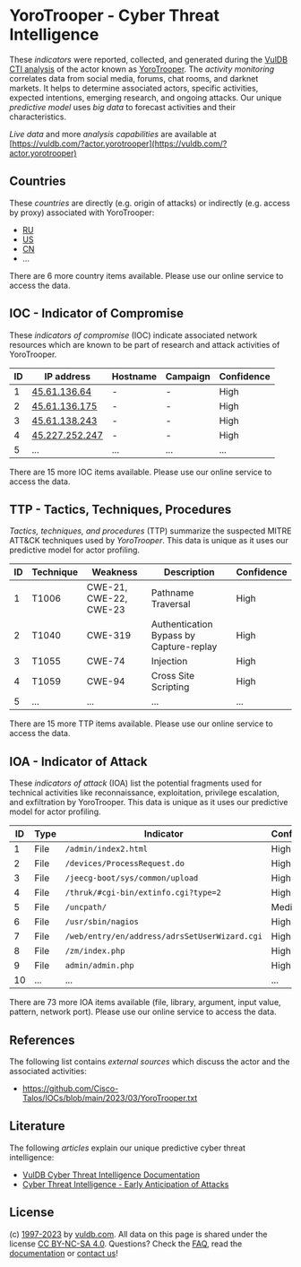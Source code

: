 # YoroTrooper - Cyber Threat Intelligence

These _indicators_ were reported, collected, and generated during the [VulDB CTI analysis](https://vuldb.com/?kb.cti) of the actor known as [YoroTrooper](https://vuldb.com/?actor.yorotrooper). The _activity monitoring_ correlates data from social media, forums, chat rooms, and darknet markets. It helps to determine associated actors, specific activities, expected intentions, emerging research, and ongoing attacks. Our unique _predictive model_ uses _big data_ to forecast activities and their characteristics.

_Live data_ and more _analysis capabilities_ are available at [https://vuldb.com/?actor.yorotrooper](https://vuldb.com/?actor.yorotrooper)

## Countries

These _countries_ are directly (e.g. origin of attacks) or indirectly (e.g. access by proxy) associated with YoroTrooper:

* [RU](https://vuldb.com/?country.ru)
* [US](https://vuldb.com/?country.us)
* [CN](https://vuldb.com/?country.cn)
* ...

There are 6 more country items available. Please use our online service to access the data.

## IOC - Indicator of Compromise

These _indicators of compromise_ (IOC) indicate associated network resources which are known to be part of research and attack activities of YoroTrooper.

ID | IP address | Hostname | Campaign | Confidence
-- | ---------- | -------- | -------- | ----------
1 | [45.61.136.64](https://vuldb.com/?ip.45.61.136.64) | - | - | High
2 | [45.61.136.175](https://vuldb.com/?ip.45.61.136.175) | - | - | High
3 | [45.61.138.243](https://vuldb.com/?ip.45.61.138.243) | - | - | High
4 | [45.227.252.247](https://vuldb.com/?ip.45.227.252.247) | - | - | High
5 | ... | ... | ... | ...

There are 15 more IOC items available. Please use our online service to access the data.

## TTP - Tactics, Techniques, Procedures

_Tactics, techniques, and procedures_ (TTP) summarize the suspected MITRE ATT&CK techniques used by _YoroTrooper_. This data is unique as it uses our predictive model for actor profiling.

ID | Technique | Weakness | Description | Confidence
-- | --------- | -------- | ----------- | ----------
1 | T1006 | CWE-21, CWE-22, CWE-23 | Pathname Traversal | High
2 | T1040 | CWE-319 | Authentication Bypass by Capture-replay | High
3 | T1055 | CWE-74 | Injection | High
4 | T1059 | CWE-94 | Cross Site Scripting | High
5 | ... | ... | ... | ...

There are 15 more TTP items available. Please use our online service to access the data.

## IOA - Indicator of Attack

These _indicators of attack_ (IOA) list the potential fragments used for technical activities like reconnaissance, exploitation, privilege escalation, and exfiltration by YoroTrooper. This data is unique as it uses our predictive model for actor profiling.

ID | Type | Indicator | Confidence
-- | ---- | --------- | ----------
1 | File | `/admin/index2.html` | High
2 | File | `/devices/ProcessRequest.do` | High
3 | File | `/jeecg-boot/sys/common/upload` | High
4 | File | `/thruk/#cgi-bin/extinfo.cgi?type=2` | High
5 | File | `/uncpath/` | Medium
6 | File | `/usr/sbin/nagios` | High
7 | File | `/web/entry/en/address/adrsSetUserWizard.cgi` | High
8 | File | `/zm/index.php` | High
9 | File | `admin/admin.php` | High
10 | ... | ... | ...

There are 73 more IOA items available (file, library, argument, input value, pattern, network port). Please use our online service to access the data.

## References

The following list contains _external sources_ which discuss the actor and the associated activities:

* https://github.com/Cisco-Talos/IOCs/blob/main/2023/03/YoroTrooper.txt

## Literature

The following _articles_ explain our unique predictive cyber threat intelligence:

* [VulDB Cyber Threat Intelligence Documentation](https://vuldb.com/?kb.cti)
* [Cyber Threat Intelligence - Early Anticipation of Attacks](https://www.scip.ch/en/?labs.20201022)

## License

(c) [1997-2023](https://vuldb.com/?kb.changelog) by [vuldb.com](https://vuldb.com/?kb.about). All data on this page is shared under the license [CC BY-NC-SA 4.0](https://creativecommons.org/licenses/by-nc-sa/4.0/). Questions? Check the [FAQ](https://vuldb.com/?kb.faq), read the [documentation](https://vuldb.com/?kb) or [contact us](https://vuldb.com/?contact)!

